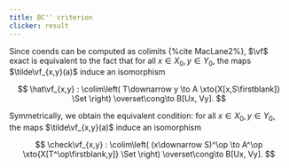```yaml
---
title: BC'' criterion
clicker: result
---
```


Since coends can be computed as colimits {%cite MacLane2%}, $\vf$ exact is equivalent to the fact that for all $x\in X_0, y\in Y_0$, the maps $\tilde\vf_{x,y}(a)$ induce an isomorphism

$$
\hat\vf_{x,y} : \colim\left( T\downarrow y \to A \xto{X[x,S\firstblank]} \Set \right) \overset\cong\to B[Ux, Vy].
$$

Symmetrically, we obtain the equivalent condition: for all $x\in X_0, y\in Y_0$, the maps $\tilde\vf_{x,y}(a)$ induce an isomorphism

$$
\check\vf_{x,y} : \colim\left( (x\downarrow S)^\op \to A^\op \xto{X[T^\op\firstblank,y]} \Set \right) \overset\cong\to B[Ux, Vy].
$$